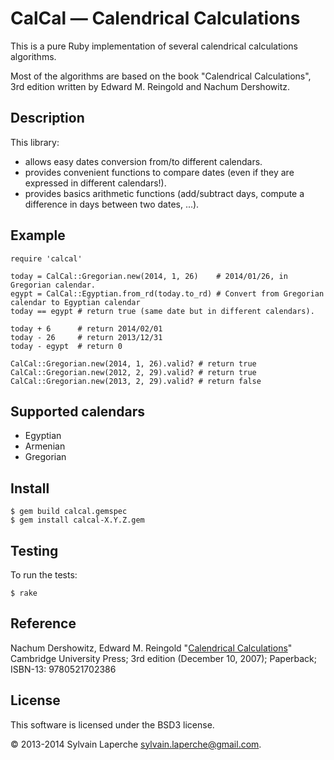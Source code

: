 # CalCal — Calendrical Calculations

This is a pure Ruby implementation of several calendrical calculations
algorithms.

Most of the algorithms are based on the book "Calendrical Calculations",
3rd edition written by Edward M. Reingold and Nachum Dershowitz.

## Description

This library:

* allows easy dates conversion from/to different calendars.
* provides convenient functions to compare dates (even if they are expressed in
  different calendars!).
* provides basics arithmetic functions (add/subtract days, compute a difference
  in days between two dates, ...).

## Example

    require 'calcal'

    today = CalCal::Gregorian.new(2014, 1, 26)    # 2014/01/26, in Gregorian calendar.
    egypt = CalCal::Egyptian.from_rd(today.to_rd) # Convert from Gregorian calendar to Egyptian calendar
    today == egypt # return true (same date but in different calendars).

    today + 6      # return 2014/02/01
    today - 26     # return 2013/12/31
    today - egypt  # return 0

    CalCal::Gregorian.new(2014, 1, 26).valid? # return true
    CalCal::Gregorian.new(2012, 2, 29).valid? # return true
    CalCal::Gregorian.new(2013, 2, 29).valid? # return false

## Supported calendars

* Egyptian
* Armenian
* Gregorian

## Install

    $ gem build calcal.gemspec
    $ gem install calcal-X.Y.Z.gem

## Testing

To run the tests:

    $ rake

## Reference

Nachum Dershowitz, Edward M. Reingold
"[Calendrical Calculations](http://emr.cs.iit.edu/home/reingold/calendar-book/third-edition/index.html)"
Cambridge University Press; 3rd edition (December 10, 2007);
Paperback; ISBN-13: 9780521702386

## License

This software is licensed under the BSD3 license.

© 2013-2014 Sylvain Laperche <sylvain.laperche@gmail.com>.
